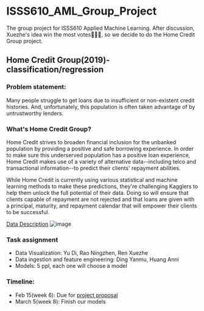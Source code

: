 # ISSS610_AML_Group_Project
The group project for ISSS610 Applied Machine Learning. After discussion, Xuezhe's idea win the most votes👏👏👏, so we decide to do the Home Credit Group project.
## Home Credit Group(2019)-classification/regression
### Problem statement:
Many people struggle to get loans due to insufficient or non-existent credit histories. And, unfortunately, this population is often taken advantage of by untrustworthy lenders.

### What's Home Credit Group?

Home Credit strives to broaden financial inclusion for the unbanked population by providing a positive and safe borrowing experience. In order to make sure this underserved population has a positive loan experience, Home Credit makes use of a variety of alternative data--including telco and transactional information--to predict their clients' repayment abilities.

While Home Credit is currently using various statistical and machine learning methods to make these predictions, they're challenging Kagglers to help them unlock the full potential of their data. Doing so will ensure that clients capable of repayment are not rejected and that loans are given with a principal, maturity, and repayment calendar that will empower their clients to be successful.

[Data Description](https://www.kaggle.com/c/home-credit-default-risk/overview)
![image](https://user-images.githubusercontent.com/44923423/150918954-1c6df444-bb94-4b2e-b7cb-1180540578a7.png)

### Task assignment
 - Data Visualization: Yu Di, Rao Ningzhen, Ren Xuezhe
 - Data ingestion and feature engineering: Ding Yanmu, Huang Anni
 - Models: 5 ppl, each one will choose a model

### Timeline:
- Feb 15(week 6): Due for [project proposal](https://docs.google.com/presentation/d/1UhU1AEJEKgL3x9Jgf06br34fP8WF7JeT4YM4FYSVr9s/edit?usp=sharing)
- March 5(week 8): Finish our models
